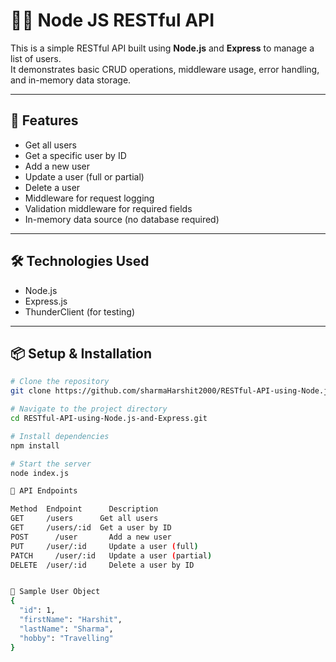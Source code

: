 # 👨‍💻 Node JS RESTful API

This is a simple RESTful API built using **Node.js** and **Express** to manage a list of users.  
It demonstrates basic CRUD operations, middleware usage, error handling, and in-memory data storage.

---

## 🔧 Features

- Get all users
- Get a specific user by ID
- Add a new user
- Update a user (full or partial)
- Delete a user
- Middleware for request logging
- Validation middleware for required fields
- In-memory data source (no database required)

---

## 🛠 Technologies Used

- Node.js
- Express.js
- ThunderClient (for testing)

---

## 📦 Setup & Installation

```bash
# Clone the repository
git clone https://github.com/sharmaHarshit2000/RESTful-API-using-Node.js-and-Express.git

# Navigate to the project directory
cd RESTful-API-using-Node.js-and-Express.git

# Install dependencies
npm install

# Start the server
node index.js

🚀 API Endpoints

Method	Endpoint	  Description
GET	    /users	    Get all users
GET	    /users/:id	Get a user by ID
POST	  /user	      Add a new user
PUT	    /user/:id	  Update a user (full)
PATCH	  /user/:id	  Update a user (partial)
DELETE	/user/:id	  Delete a user by ID


📂 Sample User Object
{
  "id": 1,
  "firstName": "Harshit",
  "lastName": "Sharma",
  "hobby": "Travelling"
}
